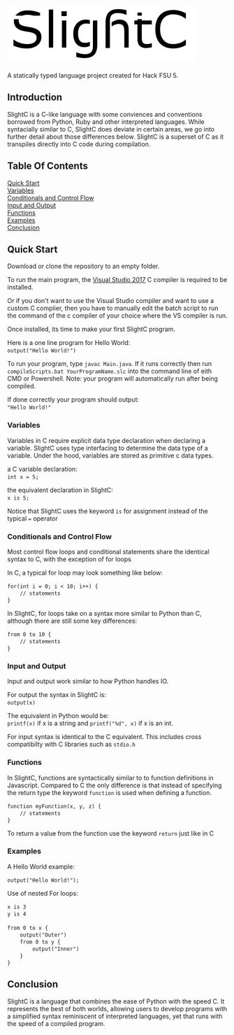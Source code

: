 #  ![SlightC](https://raw.githubusercontent.com/Pioverpie/SlightC/master/images/Untitled3.png)
A statically typed language project created for Hack FSU 5.

## Introduction
SlightC is a C-like language with some conviences and conventions borrowed from Python, Ruby and other interpreted languages. While syntacially similar to C, SlightC does deviate in certain areas, we go into further detail about those differences below. SlightC is a superset of C as it transpiles directly into C code during compilation.

## Table Of Contents
[Quick Start](#quick_start)<br/>
[Variables](#variables)<br/>
[Conditionals and Control Flow](#conditionals_and_control_flow)<br/>
[Input and Output](#input_and_output)<br/>
[Functions](#functions)<br/>
[Examples](#examples)<br/>
[Conclusion](#conclusion)<br/>

## <a name="quick_start"></a>Quick Start
Download or clone the repository to an empty folder.

To run the main program, the [Visual Studio 2017](https://www.visualstudio.com/downloads/) C compiler is required to be installed.

Or if you don't want to use the Visual Studio compiler and want to use a custom C complier, then you have to manually edit the batch script to run the command of the c compiler of your choice where the VS compiler is run.

Once installed, its time to make your first SlightC program.

Here is a one line program for Hello World:<br/>
`output("Hello World!")`

To run your program, type `javac Main.java`.
If it runs correctly then run `compileScripts.bat YourProgramName.slc` into the command line of eith CMD or Powershell. Note: your program will automatically run after being compiled.

If done correctly your program should output:<br/>
`"Hello World!"`

### <a name="variables"></a>Variables
Variables in C require explicit data type declaration when declaring a variable. SlightC uses type interfacing to determine the data type of a variable. Under the hood, variables are stored as primitive c data types.

a C variable declaration:<br/>
`int x = 5;`

the equivalent declaration in SlightC:<br/>
`x is 5;`

Notice that SlightC uses the keyword `is` for assignment instead of the typical `=` operator

### <a name="conditionals_and_control_flow"></a>Conditionals and Control Flow
Most control flow loops and conditional statements share the identical syntax to C, with the exception of for loops<br/>

In C, a typical for loop may look something like below:<br/>
```
for(int i = 0; i < 10; i++) {
    // statements
}
```

In SlightC, for loops take on a syntax more similar to Python than C, although there are still some key differences:<br/>
```
from 0 to 10 {
    // statements
}
```
### <a name="input_and_output"></a>Input and Output
Input and output work similar to how Python handles IO.

For output the syntax in SlightC is:<br/>
`output(x)`

The equivalent in Python would be:<br/>
`printf(x)` if x is a string and `printf("%d", x)` if x is an int.

For input syntax is identical to the C equivalent. This includes cross compatibilty with C libraries such as `stdio.h`

### <a name="functions"></a>Functions
In SlightC, functions are syntactically similar to to function definitions in Javascript. Compared to C the only difference is that instead of specifying the return type the keyword `function` is used when defining a function.

```
function myFunction(x, y, z) {
    // statements
}
```

To return a value from the function use the keyword `return` just like in C

### <a name="examples"></a>Examples
A Hello World example:<br/>
```
output("Hello World!");
```

Use of nested For loops:<br/>
```
x is 3
y is 4

from 0 to x {
    output("Outer")
    from 0 to y {
        output("Inner")
    }
}
```
## <a name="conclusion"></a>Conclusion
SlightC is a language that combines the ease of Python with the speed C. It represents the best of both worlds, allowing users to develop programs with a simplified syntax reminiscent of interpreted languages, yet that runs with the speed of a compiled program.
